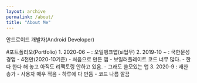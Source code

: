 ```yaml
---
layout: archive
permalink: /about/
title: "About Me"
---
```

안드로이드 개발자(Android Developer)

#포트폴리오(Portfolio)
    1. 2020-06 ~ : 오일뱅크앱(si업무)
    2. 2019-10 ~ : 국한문성경앱 
        - 4천만(2020-10기준)
        - 처음으로 만든 앱
        - 보일러플레이트 코드 너무 많다.
        - 한다 한다 해 놓고 아직도 리팩토링 안하고 있음.
        - 그래도 쓸모있는 앱
    3. 2020-9 : 새찬송가 
        - 사용자 매우 적음
        - 하루에 다 만듬
        - 코드 나름 깔끔
                
    


